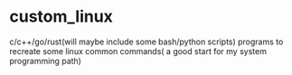 # custom_linux
c/c++/go/rust(will maybe include some bash/python scripts) programs to recreate some linux common commands( a good start for my system programming path)

